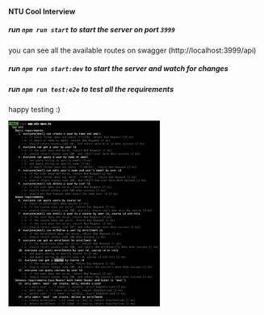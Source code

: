 #### NTU Cool Interview

##### run `npm run start` to start the server on port `3999`

you can see all the available routes on swagger (http://localhost:3999/api)

##### run `npm run start:dev` to start the server and watch for changes

##### run `npm run test:e2e` to test all the requirements

happy testing :)

<img src="https://github.com/0126cloud/nestjs-restful-api-without-database/blob/develop/public/e2e-test.png" alt="drawing" width="300"/>
